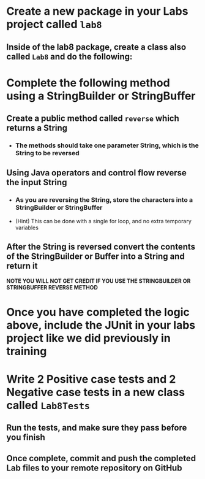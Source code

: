 # Create a new package in your Labs project called `lab8`
## Inside of the lab8 package, create a class also called `Lab8` and do the following:

# Complete the following method using a StringBuilder or StringBuffer

## Create a public method called `reverse` which returns a String
- ### The methods should take one parameter String, which is the String to be reversed

## Using Java operators and control flow reverse the input String
- ### As you are reversing the String, store the characters into a StringBuilder or StringBuffer
- (Hint) This can be done with a single for loop, and no extra temporary variables

## After the String is reversed convert the contents of the StringBuilder or Buffer into a String and return it

**NOTE YOU WILL NOT GET CREDIT IF YOU USE THE STRINGBUILDER OR STRINGBUFFER REVERSE METHOD**    

# Once you have completed the logic above, include the JUnit in your labs project like we did previously in training

# Write 2 Positive case tests and 2 Negative case tests in a new class called `Lab8Tests`

## Run the tests, and make sure they pass before you finish

## Once complete, commit and push the completed Lab files to your remote repository on GitHub